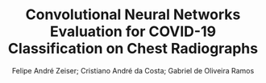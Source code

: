 ---
paperId: 32
author: Felipe André Zeiser; Cristiano André da Costa; Gabriel de Oliveira Ramos
title: Convolutional Neural Networks Evaluation for COVID-19 Classification on Chest Radiographs
poster: paper_32.pdf
pitch: poster_32.png
type: Oral
topic: Medical
category: Extended Abstract
link: --
conference: icml
year: 2021
tags: icml-2021
---